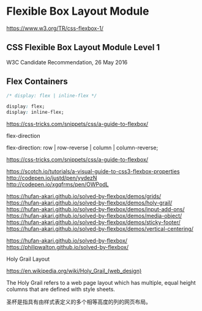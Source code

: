 # Flexible Box Layout Module  

https://www.w3.org/TR/css-flexbox-1/  


## CSS Flexible Box Layout Module Level 1  
W3C Candidate Recommendation, 26 May 2016


## Flex Containers  

```css
/* display: flex | inline-flex */  

display: flex;
display: inline-flex;

``` 


https://css-tricks.com/snippets/css/a-guide-to-flexbox/  


flex-direction

flex-direction: row | row-reverse | column | column-reverse;




https://css-tricks.com/snippets/css/a-guide-to-flexbox/  

https://scotch.io/tutorials/a-visual-guide-to-css3-flexbox-properties  
http://codepen.io/justd/pen/yydezN  
http://codepen.io/xgqfrms/pen/OWPodL  


https://hufan-akari.github.io/solved-by-flexbox/demos/grids/  
https://hufan-akari.github.io/solved-by-flexbox/demos/holy-grail/  
https://hufan-akari.github.io/solved-by-flexbox/demos/input-add-ons/  
https://hufan-akari.github.io/solved-by-flexbox/demos/media-object/  
https://hufan-akari.github.io/solved-by-flexbox/demos/sticky-footer/  
https://hufan-akari.github.io/solved-by-flexbox/demos/vertical-centering/  


https://hufan-akari.github.io/solved-by-flexbox/  
https://philipwalton.github.io/solved-by-flexbox/  

Holy Grail Layout

https://en.wikipedia.org/wiki/Holy_Grail_(web_design)

The Holy Grail refers to a web page layout which has multiple, equal height columns that are defined with style sheets.   


圣杯是指具有由样式表定义的多个相等高度的列的网页布局。




